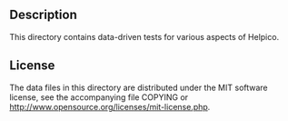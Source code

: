 Description
------------

This directory contains data-driven tests for various aspects of Helpico.

License
--------

The data files in this directory are distributed under the MIT software
license, see the accompanying file COPYING or
http://www.opensource.org/licenses/mit-license.php.

